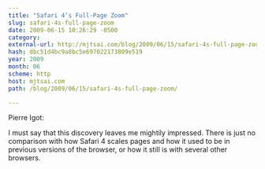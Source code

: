 ```yaml
---
title: "Safari 4’s Full-Page Zoom"
slug: safari-4s-full-page-zoom
date: 2009-06-15 10:26:29 -0500
category: 
external-url: http://mjtsai.com/blog/2009/06/15/safari-4s-full-page-zoom/
hash: dbc51d4bc9a8bc5e697022173809e519
year: 2009
month: 06
scheme: http
host: mjtsai.com
path: /blog/2009/06/15/safari-4s-full-page-zoom/

---
```


Pierre Igot:

I must say that this discovery leaves me mightily impressed. There is just no comparison with how Safari 4 scales pages and how it used to be in previous versions of the browser, or how it still is with several other browsers.
